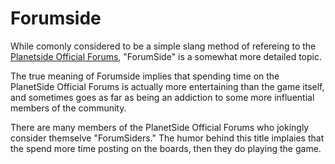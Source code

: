 # Forumside

While comonly considered to be a simple slang method of refereing to the
[Planetside Official Forums](../archive/Planetside_Official_Forums.md), "ForumSide"
is a somewhat more detailed topic.

The true meaning of Forumside implies that spending time on the PlanetSide
Official Forums is actually more entertaining than the game itself, and
sometimes goes as far as being an addiction to some more influential members of
the community.

There are many members of the PlanetSide Official Forums who jokingly consider
themselve "ForumSiders." The humor behind this title implaies that the spend
more time posting on the boards, then they do playing the game.
